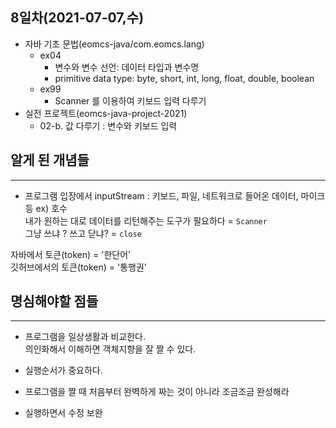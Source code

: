 ## 8일차(2021-07-07,수)
- 자바 기초 문법(eomcs-java/com.eomcs.lang)
	- ex04
		- 변수와 변수 선언: 데이터 타입과 변수명
		- primitive data type: byte, short, int, long, float, double, boolean
	- ex99
		- Scanner 를 이용하여 키보드 입력 다루기
- 실전 프로젝트(eomcs-java-project-2021)
	- 02-b. 값 다루기 : 변수와 키보드 입력

## 알게 된 개념들
___
- 프로그램 입장에서 inputStream  : 키보드, 파일, 네트워크로 들어온 데이터, 마이크등 ex) 호수<br>
내가 원하는 대로 데이터를 리턴해주는 도구가 필요하다 = `Scanner`<br>
그냥 쓰냐 ? 쓰고 닫냐?  = `close`

자바에서       토큰(token) = '한단어'<br>
깃허브에서의 토큰(token) = '통행권'

## 명심해야할 점들
___
- 프로그램을 일상생활과 비교한다.  <br> 의인화해서 이해하면 객체지향을 잘 짤 수 있다.

- 실행순서가 중요하다.

- 프로그램을 짤 때 처음부터 완벽하게 짜는 것이 아니라
조금조금 완성해라
- 실행하면서 수정 보완
